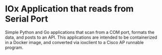 # IOx Application that reads from Serial Port
Simple Python and Go applications that scan from a COM port, formats the data, and posts to an API. This applications are intended to be containerized in a Docker image, and converted via ioxclient to a Cisco AP runnable program.